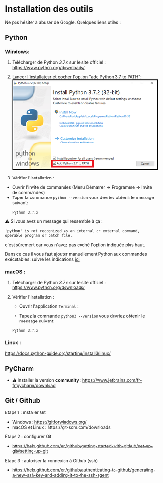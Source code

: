 # Installation des outils

Ne pas hésiter à abuser de Google. Quelques liens utiles :

## Python

### Windows: 

1. Télécharger de Python *3.7.x* sur le site officiel : https://www.python.org/downloads/ 

2. Lancer l'installateur et cocher l'option "add Python 3.7 to PATH":
![alt text](/python_install_win.png "Python for Windows")

3. Vérifier l'installation :

* Ouvrir l'invite de commandes (Menu Démarrer -> Programme -> Invite de commandes)
* Taper la commande `python --version` vous devriez obtenir le message suivant: 
	``` 
	Python 3.7.x
	```

:warning: Si vous avez un message qui ressemble à ça :
```
'python' is not recognized as an internal or external command,
operable program or batch file.
```

c'est sûrement car vous n'avez pas coché l'option indiquée plus haut.

Dans ce cas il vous faut ajouter manuellement Python aux commandes exécutables: suivre les indications [ici](https://datatofish.com/add-python-to-windows-path/)

### macOS :

1. Télécharger de Python *3.7.x* sur le site officiel : https://www.python.org/downloads/ 

2. Vérifier l'installation :

    * Ouvrir l'application `Terminal` :

    * Tapez la commande `python3 --version` vous devriez obtenir le message suivant: 
	``` 
	Python 3.7.x
	```

### Linux :

https://docs.python-guide.org/starting/install3/linux/

## PyCharm
* :warning: Installer la version **community** : https://www.jetbrains.com/fr-fr/pycharm/download

## Git / Github
Etape 1 : installer Git 
* Windows : https://gitforwindows.org/
* macOS et Linux : https://git-scm.com/downloads

Etape 2 : configurer Git 
* https://help.github.com/en/github/getting-started-with-github/set-up-git#setting-up-git

Etape 3 : autoriser la connexion à Github (ssh)
* https://help.github.com/en/github/authenticating-to-github/generating-a-new-ssh-key-and-adding-it-to-the-ssh-agent
